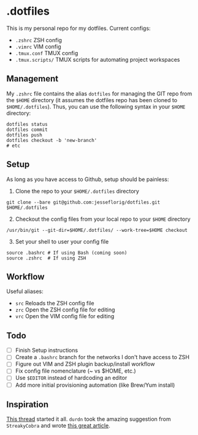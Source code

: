 # .dotfiles

This is my personal repo for my dotfiles. Current configs:

 - `.zshrc` ZSH config
 - `.vimrc` VIM config
 - `.tmux.conf` TMUX config
 - `.tmux.scripts/` TMUX scripts for automating project workspaces

## Management

My `.zshrc` file contains the alias `dotfiles` for managing the GIT repo from the `$HOME` directory (it assumes the dotfiles repo has been cloned to `$HOME/.dotfiles`). Thus, you can use the following syntax in your `$HOME` directory:
  ```
  dotfiles status
  dotfiles commit
  dotfiles push
  dotfiles checkout -b 'new-branch'
  # etc
  ```

## Setup

As long as you have access to Github, setup should be painless:

  1. Clone the repo to your `$HOME/.dotfiles` directory
  ```
  git clone --bare git@github.com:jesseflorig/dotfiles.git $HOME/.dotfiles
  ```
  2. Checkout the config files from your local repo to your `$HOME` directory
  ```
  /usr/bin/git --git-dir=$HOME/.dotfiles/ --work-tree=$HOME checkout
  ```
  3. Set your shell to user your config file
  ```
  source .bashrc # If using Bash (coming soon)
  source .zshrc  # If using ZSH
  ```

## Workflow

Useful aliases:

  - `src` Reloads the ZSH config file
  - `zrc` Open the ZSH config file for editing
  - `vrc` Open the VIM config file for editing

## Todo

 - [ ] Finish Setup instructions
 - [ ] Create a `.bashrc` branch for the networks I don't have access to ZSH
 - [ ] Figure out VIM and ZSH plugin backup/install workflow
 - [ ] Fix config file nomenclature (~ vs $HOME, etc.)
 - [ ] Use `$EDITOR` instead of hardcoding an editor
 - [ ] Add more initial provisioning automation (like Brew/Yum install)

## Inspiration

[This thread](https://news.ycombinator.com/item?id=11070797) started it all. `durdn` took the amazing suggestion from `StreakyCobra` and wrote [this great article](https://developer.atlassian.com/blog/2016/02/best-way-to-store-dotfiles-git-bare-repo/).
